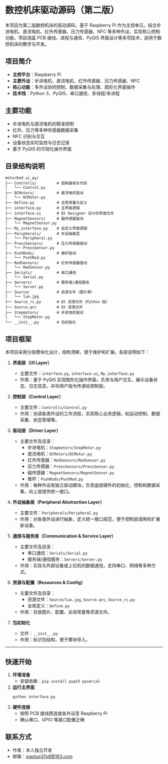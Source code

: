 # 数控机床驱动源码（第二版）

本项目为第二版数控机床的驱动源码，基于 Raspberry Pi 作为主控单元，结合步进电机、直流电机、红外传感器、压力传感器、NFC 等多种外设，实现核心控制功能。项目涵盖 PCB 接线、进程与通信、PyQt5 界面设计等多项技术，适用于数控机床的教学与开发。

## 项目简介
- **主控平台**：Raspberry Pi
- **主要外设**：步进电机、直流电机、红外传感器、压力传感器、NFC
- **核心功能**：多外设协同控制、数据采集与处理、图形化界面操作
- **技术栈**：Python 3、PyQt5、串口通信、多线程/多进程

## 主要功能
- 步进电机与直流电机的精准控制
- 红外、压力等多种传感器数据采集
- NFC 识别与交互
- 设备状态实时监控与日志记录
- 基于 PyQt5 的可视化操作界面

## 目录结构说明
```text
motorbed_ui_py/
├── Controlls/         # 控制器相关代码
│   └── Control.py
├── DCMotors/          # 直流电机驱动
│   └── DCMotor.py
├── Define.py          # 全局常量与定义
├── interface.py       # 主界面逻辑
├── interface.ui       # Qt Designer 设计的界面文件
├── MagnetSensors/     # 磁传感器驱动
│   └── MagnetSensor.py
├── My_interface.py    # 自定义界面逻辑
├── Peripherals/       # 外设抽象层
│   └── Peripheral.py
├── PressSensors/      # 压力传感器驱动
│   └── PressSensor.py
├── PushRods/          # 推杆驱动
│   └── PushRod.py
├── RedSensors/        # 红外传感器驱动
│   └── RedSensor.py
├── Serials/           # 串口通信
│   └── Serial.py
├── Servers/           # 服务端/通信服务
│   └── Server.py
├── Source/            # 资源文件（图片等）
│   └── luo.jpg
├── Source_rc.py       # Qt 资源文件（Python 版）
├── Source.qrc         # Qt 资源文件
├── Stepmotors/        # 步进电机驱动
│   └── StepMotor.py
└── __init__.py        # 包初始化
```

## 项目框架

本项目采用分层模块化设计，结构清晰，便于维护和扩展。各层说明如下：

1. **界面层（UI Layer）**
   - 主要文件：`interface.py`, `interface.ui`, `My_interface.py`
   - 作用：基于 PyQt5 实现图形化操作界面，负责与用户交互，展示设备状态、日志信息，并将用户指令传递给控制层。

2. **控制层（Control Layer）**
   - 主要文件：`Controlls/Control.py`
   - 作用：协调各类外设的工作流程，实现核心业务逻辑，如运动控制、数据采集、状态管理等。

3. **驱动层（Driver Layer）**
   - 主要文件及目录：
     - 步进电机：`Stepmotors/StepMotor.py`
     - 直流电机：`DCMotors/DCMotor.py`
     - 红外传感器：`RedSensors/RedSensor.py`
     - 压力传感器：`PressSensors/PressSensor.py`
     - 磁传感器：`MagnetSensors/MagnetSensor.py`
     - 推杆：`PushRods/PushRod.py`
   - 作用：每种外设有独立驱动模块，负责底层硬件的初始化、控制和数据采集，向上层提供统一接口。

4. **外设抽象层（Peripheral Abstraction Layer）**
   - 主要文件：`Peripherals/Peripheral.py`
   - 作用：对各类外设进行抽象，定义统一接口规范，便于控制层调用和扩展新设备。

5. **通信与服务层（Communication & Service Layer）**
   - 主要文件及目录：
     - 串口通信：`Serials/Serial.py`
     - 服务端/通信服务：`Servers/Server.py`
   - 作用：实现与外部设备或上位机的数据通信，支持串口、网络等多种方式。

6. **资源与配置（Resources & Config）**
   - 主要文件及目录：
     - 资源文件：`Source/luo.jpg`, `Source.qrc`, `Source_rc.py`
     - 全局定义：`Define.py`
   - 作用：存放图片、配置、全局常量等资源文件。

7. **包初始化**
   - 文件：`__init__.py`
   - 作用：标识包结构，便于模块导入。

---

## 快速开始
1. **环境准备**
   - 安装依赖：`pip install pyqt5 pyserial`
2. **运行主界面**
   ```bash
   python interface.py
   ```
3. **硬件连接**
   - 按照 PCB 接线图连接各外设至 Raspberry Pi
   - 确认串口、GPIO 等接口配置正确

## 联系方式
- 作者：本人独立开发
- 邮箱：xiaoluo37o8@163.com
